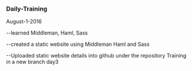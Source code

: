 ### Daily-Training


August-1-2016

--learned Middleman, Haml, Sass

--created a static website using Middleman Haml and Sass

--Uploaded static website details into github under the repository Training in a new branch day3
